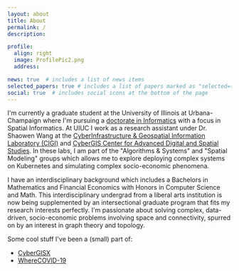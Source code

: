 ```yaml
---
layout: about
title: About
permalink: /
description:

profile:
  align: right
  image: ProfilePic2.png
  address:

news: true  # includes a list of news items
selected_papers: true # includes a list of papers marked as "selected={true}"
social: true  # includes social icons at the bottom of the page
---
```


I'm currently a graduate student at the University of Illinois at Urbana-Champaign where I'm pursuing a [doctorate in Informatics](http://www.informatics.illinois.edu/informatics-phd/) with a focus in Spatial Informatics. At UIUC I work as a research assistant under Dr. Shaowen Wang at the [CyberInfrastructure & Geospatial Information Laboratory (CIGI)](http://www.cigi.illinois.edu/) and [CyberGIS Center for Advanced Digital and Spatial Studies](http://cybergis.illinois.edu/). In these labs, I am part of the "Algorithms & Systems" and "Spatial Modeling" groups which allows me to explore deploying complex systems on Kubernetes and simulating complex socio-economic phenomena.

I have an interdisciplinary background which includes a Bachelors in Mathematics and Financial Economics with Honors in Computer Science and Math. This interdisciplinary undergrad from a liberal arts institution is now being supplemented by an intersectional graduate program that fits my research interests perfectly. I'm passionate about solving complex, data-driven, socio-economic problems involving space and connectivity, spurred on by an interest in graph theory and topology.

Some cool stuff I've been a (small) part of:

* [CyberGISX](https://cybergisxhub.cigi.illinois.edu/)
* [WhereCOVID-19](https://wherecovid19.cigi.illinois.edu/)
